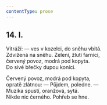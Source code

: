 ```yaml
---
contentType: prose
---
```


## 14\. I.

Vitráží: — ves v kozelci, do sněhu vbitá.  
Zdvižená na sněhu. Zelení, žlutí farníci,  
červený povoz, modrá pod kopyta.  
Do sivé břečky dupou koníci.

Červený povoz, modrá pod kopyta,  
opratě zlátnou: — Půjdem, poledne. —  
Muzika spustí, oranžová, sytá.  
Nikde nic černého. Pohřeb se hne.
